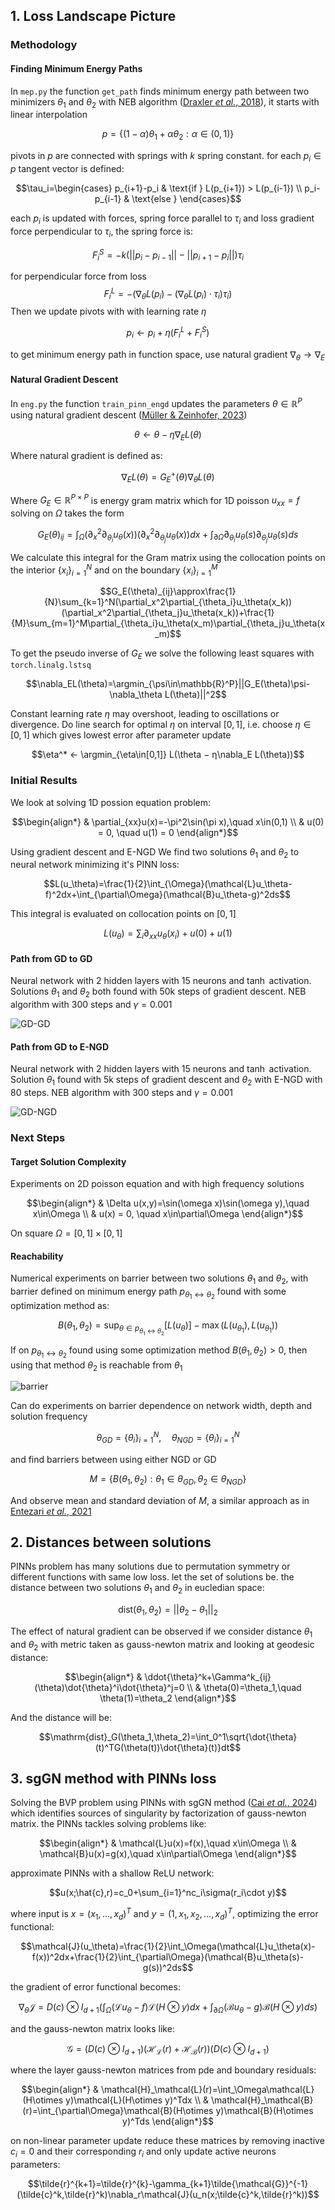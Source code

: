 ## 1. Loss Landscape Picture
### Methodology
#### Finding Minimum Energy Paths
In `mep.py` the function `get_path` finds minimum energy path between two minimizers $\theta_1$ and $\theta_2$ with NEB algorithm ([Draxler *et al.*, 2018](https://arxiv.org/pdf/1803.00885)), it starts with linear interpolation

$$p=\{(1-\alpha)\theta_1 + \alpha\theta_2: \alpha\in(0,1) \}$$

pivots in $p$ are connected with springs with $k$ spring constant. for each $p_i\in p$ tangent vector is defined:

$$\tau_i=\begin{cases}
  p_{i+1}-p_i & \text{if } L(p_{i+1}) > L(p_{i-1}) \\
  p_i-p_{i-1}  & \text{else }
\end{cases}$$

each $p_i$ is updated with forces, spring force parallel to $\tau_i$ and loss gradient force perpendicular to $\tau_i$, the spring force is:

$$F_i^S=-k(||p_i-p_{i-1}||-||p_{i+1}-p_i||)\tau_i$$

for perpendicular force from loss
$$F_i^L=-(\nabla_\theta L(p_i)-(\nabla_\theta L(p_i)\cdot\tau_i)\tau_i)$$
Then we update pivots with with learning rate $\eta$

$$p_i\leftarrow p_i + \eta(F_i^L+F_i^S)$$

to get minimum energy path in function space, use natural gradient $\nabla_\theta\to\nabla_E$

#### Natural Gradient Descent
In `eng.py` the function `train_pinn_engd` updates the parameters $\theta \in \mathbb{R}^P$ using natural gradient descent ([Müller & Zeinhofer, 2023](https://arxiv.org/pdf/2302.13163))

$$\theta\leftarrow\theta-\eta\nabla_EL(\theta)$$

Where natural gradient is defined as:

$$\nabla_EL(\theta)=G^+_E(\theta)\nabla_\theta L(\theta)$$

Where $G_E\in\mathbb{R}^{P\times P}$ is energy gram matrix which for 1D poisson $u_{xx}=f$ solving on $\Omega$ takes the form

$$G_E(\theta)_{ij}=\int_\Omega(\partial_x^2\partial_{\theta_i}u_\theta(x))(\partial_x^2\partial_{\theta_j}u_\theta(x))dx+\int_{\partial \Omega}\partial_{\theta_i}u_\theta(s)\partial_{\theta_j}u_\theta(s)ds$$

We calculate this integral for the Gram matrix using the collocation points on the interior $\{x_i\}_{i=1}^N$ and on the boundary $\{x_i\}_{i=1}^M$

$$G_E(\theta)_{ij}\approx\frac{1}{N}\sum_{k=1}^N(\partial_x^2\partial_{\theta_i}u_\theta(x_k))(\partial_x^2\partial_{\theta_j}u_\theta(x_k))+\frac{1}{M}\sum_{m=1}^M\partial_{\theta_i}u_\theta(x_m)\partial_{\theta_j}u_\theta(x_m)$$

To get the pseudo inverse of $G_E$ we solve the following least squares with `torch.linalg.lstsq`

$$\nabla_EL(\theta)=\argmin_{\psi\in\mathbb{R}^P}||G_E(\theta)\psi-\nabla_\theta L(\theta)||^2$$

Constant learning rate $\eta$ may overshoot, leading to oscillations or divergence. Do line search for optimal $\eta$ on interval $[0,1]$, i.e. choose $\eta\in[0,1]$ which gives lowest error after parameter update

$$\eta^* ← \argmin_{\eta\in[0,1]} L(\theta − η\nabla_E L(\theta))$$

### Initial Results
We look at solving 1D possion equation problem:

$$\begin{align*}
& \partial_{xx}u(x)=-\pi^2\sin(\pi x),\quad x\in(0,1) \\
& u(0) = 0, \quad u(1) = 0 
\end{align*}$$

Using gradient descent and E-NGD We find two solutions $\theta_1$ and $\theta_2$ to neural network minimizing it's PINN loss:

$$L(u_\theta)=\frac{1}{2}\int_{\Omega}(\mathcal{L}u_\theta-f)^2dx+\int_{\partial\Omega}(\mathcal{B}u_\theta-g)^2ds$$

This integral is evaluated on collocation points on $[0,1]$

$$L(u_\theta)=\sum_{i}\partial_{xx}u_{\theta}(x_i)+u(0)+u(1)$$

#### Path from GD to GD
Neural network with 2 hidden layers with 15 neurons and $\tanh$ activation. Solutions $\theta_1$ and $\theta_2$ both found with 50k steps of gradient descent. NEB algorithm with 300 steps and $\gamma=0.001$

![GD-GD](results/GD-GD/epochs=50k.png)

#### Path from GD to E-NGD
Neural network with 2 hidden layers with 15 neurons and $\tanh$ activation. Solution $\theta_1$ found with 5k steps of gradient descent and $\theta_2$ with E-NGD with 80 steps. NEB algorithm with 300 steps and $\gamma=0.001$

![GD-NGD](results/GD-NGD/gd_epochs=5k_3.png)

### Next Steps

#### Target Solution Complexity
Experiments on 2D poisson equation and with high frequency solutions

$$\begin{align*}
& \Delta u(x,y)=\sin(\omega x)\sin(\omega y),\quad x\in\Omega \\
& u(x) = 0, \quad x\in\partial\Omega
\end{align*}$$

On square $\Omega=[0,1]\times[0,1]$

#### Reachability

Numerical experiments on barrier between two solutions $\theta_1$ and $\theta_2$, with barrier defined on minimum energy path $p_{\theta_1\leftrightarrow\theta_2}$ found with some optimization method as:

$$B(\theta_1,\theta_2)=\sup_{\theta\in p_{\theta_1\leftrightarrow\theta_2}}[L(u_\theta)]-\max(L(u_{\theta_1}), L(u_{\theta_1}))$$

If on $p_{\theta_1\leftrightarrow\theta_2}$ found using some optimization method $B(\theta_1,\theta_2)>0$, then using that method $\theta_2$ is reachable from $\theta_1$

![barrier](results/barrier.png)

Can do experiments on barrier dependence on network width, depth and solution frequency

$$\theta_{GD}=\{\theta_i\}_{i=1}^N, \quad \theta_{NGD}=\{\theta_i\}_{i=1}^N$$

and find barriers between using either NGD or GD

$$M=\{B(\theta_1,\theta_2):\theta_1\in\theta_{GD},\theta_2\in\theta_{NGD}\}$$

And observe mean and standard deviation of $M$, a similar approach as in [Entezari *et al.*, 2021](https://arxiv.org/pdf/2110.06296)

## 2. Distances between solutions
PINNs problem has many solutions due to permutation symmetry or different functions with same low loss. let the set of solutions be. the distance between two solutions $\theta_1$ and $\theta_2$ in eucledian space:

$$\mathrm{dist}(\theta_1,\theta_2)=||\theta_2-\theta_1||_2$$

The effect of natural gradient can be observed if we consider distance $\theta_1$ and $\theta_2$ with metric taken as gauss-newton matrix and looking at geodesic distance:

$$\begin{align*}
& \ddot{\theta}^k+\Gamma^k_{ij}(\theta)\dot{\theta}^i\dot{\theta}^j=0 \\
& \theta(0)=\theta_1,\quad \theta(1)=\theta_2
\end{align*}$$

And the distance will be:

$$\mathrm{dist}_G(\theta_1,\theta_2)=\int_0^1\sqrt{\dot{\theta}(t)^TG(\theta(t))\dot{\theta}(t)}dt$$

## 3. sgGN method with PINNs loss
Solving the BVP problem using PINNs with sgGN method ([Cai *et al.*, 2024](https://arxiv.org/pdf/2404.05064)) which identifies sources of singularity by factorization of gauss-newton matrix. the PINNs tackles solving problems like:

$$\begin{align*}
& \mathcal{L}u(x)=f(x),\quad x\in\Omega \\
& \mathcal{B}u(x)=g(x),\quad x\in\partial\Omega
\end{align*}$$

approximate PINNs with a shallow ReLU network:

$$u(x;\hat{c},r)=c_0+\sum_{i=1}^nc_i\sigma(r_i\cdot y)$$

where input is $x=(x_1,...,x_d)^T$ and $y=(1,x_1,x_2,...,x_d)^T$, optimizing the error functional:

$$\mathcal{J}(u_\theta)=\frac{1}{2}\int_\Omega(\mathcal{L}u_\theta(x)-f(x))^2dx+\frac{1}{2}\int_{\partial\Omega}(\mathcal{B}u_\theta(s)-g(s))^2ds$$

the gradient of error functional becomes:

$$\nabla_\theta\mathcal{J}=D(c)\otimes I_{d+1}\left(\int_\Omega(\mathcal{L}u_\theta-f)\mathcal{L}(H\otimes y)dx+\int_{\partial\Omega}(\mathcal{B}u_\theta-g)\mathcal{B}(H\otimes y)ds\right)$$

and the gauss-newton matrix looks like:

$$\mathcal{G}=(D(c)\otimes I_{d+1})(\mathcal{H}_\mathcal{L}(r)+\mathcal{H}_\mathcal{B}(r))(D(c)\otimes I_{d+1})$$

where the layer gauss-newton matrices from pde and boundary residuals:

$$\begin{align*}
& \mathcal{H}_\mathcal{L}(r)=\int_\Omega\mathcal{L}(H\otimes y)\mathcal{L}(H\otimes y)^Tdx \\
& \mathcal{H}_\mathcal{B}(r)=\int_{\partial\Omega}\mathcal{B}(H\otimes y)\mathcal{B}(H\otimes y)^Tds
\end{align*}$$

on non-linear parameter update reduce these matrices by removing inactive $c_i=0$ and their corresponding $r_i$ and only update active neurons parameters:

$$\tilde{r}^{k+1}=\tilde{r}^{k}-\gamma_{k+1}\tilde{\mathcal{G}}^{-1}(\tilde{c}^k,\tilde{r}^k)\nabla_r\mathcal{J}(u_n(x;\tilde{c}^k,\tilde{r}^k))$$